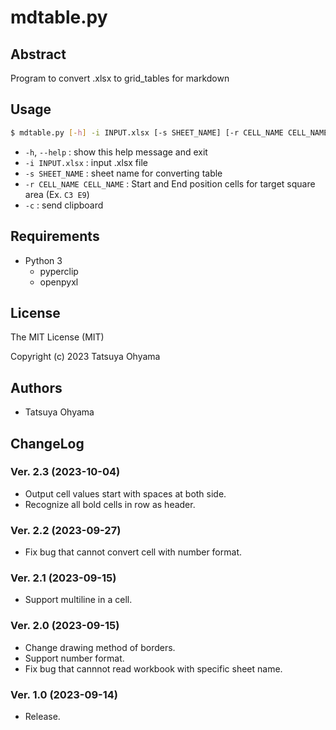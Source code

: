 # mdtable.py

## Abstract
Program to convert .xlsx to grid_tables for markdown


## Usage

```sh
$ mdtable.py [-h] -i INPUT.xlsx [-s SHEET_NAME] [-r CELL_NAME CELL_NAME] [-c]
```

* `-h`, `--help`
	: show this help message and exit
* `-i INPUT.xlsx`
	: input .xlsx file
* `-s SHEET_NAME`
	: sheet name for converting table
* `-r CELL_NAME CELL_NAME`
	: Start and End position cells for target square area (Ex. `C3 E9`)
* `-c`
	: send clipboard



## Requirements
* Python 3
	* pyperclip
	* openpyxl


## License
The MIT License (MIT)

Copyright (c) 2023 Tatsuya Ohyama


## Authors
* Tatsuya Ohyama


## ChangeLog
### Ver. 2.3 (2023-10-04)
* Output cell values start with spaces at both side.
* Recognize all bold cells in row as header.

### Ver. 2.2 (2023-09-27)
* Fix bug that cannot convert cell with number format.

### Ver. 2.1 (2023-09-15)
* Support multiline in a cell.

### Ver. 2.0 (2023-09-15)
* Change drawing method of borders.
* Support number format.
* Fix bug that cannnot read workbook with specific sheet name.

### Ver. 1.0 (2023-09-14)
* Release.

